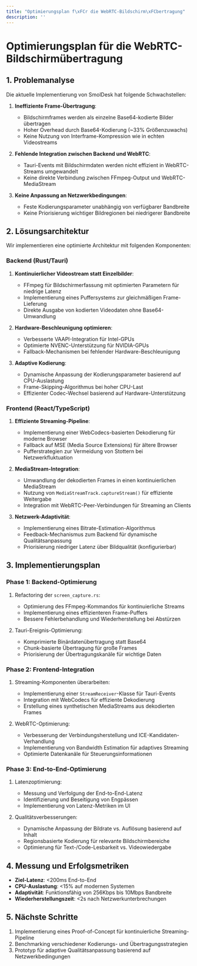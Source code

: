 ```yaml
---
title: "Optimierungsplan f\xFCr die WebRTC-Bildschirm\xFCbertragung"
description: ''
---
```

# Optimierungsplan für die WebRTC-Bildschirmübertragung

## 1. Problemanalyse

Die aktuelle Implementierung von SmolDesk hat folgende Schwachstellen:

1. **Ineffiziente Frame-Übertragung**: 
   - Bildschirmframes werden als einzelne Base64-kodierte Bilder übertragen
   - Hoher Overhead durch Base64-Kodierung (~33% Größenzuwachs)
   - Keine Nutzung von Interframe-Kompression wie in echten Videostreams

2. **Fehlende Integration zwischen Backend und WebRTC**:
   - Tauri-Events mit Bildschirmdaten werden nicht effizient in WebRTC-Streams umgewandelt
   - Keine direkte Verbindung zwischen FFmpeg-Output und WebRTC-MediaStream

3. **Keine Anpassung an Netzwerkbedingungen**:
   - Feste Kodierungsparameter unabhängig von verfügbarer Bandbreite
   - Keine Priorisierung wichtiger Bildregionen bei niedrigerer Bandbreite

## 2. Lösungsarchitektur

Wir implementieren eine optimierte Architektur mit folgenden Komponenten:

### Backend (Rust/Tauri)

1. **Kontinuierlicher Videostream statt Einzelbilder**:
   - FFmpeg für Bildschirmerfassung mit optimierten Parametern für niedrige Latenz
   - Implementierung eines Puffersystems zur gleichmäßigen Frame-Lieferung
   - Direkte Ausgabe von kodierten Videodaten ohne Base64-Umwandlung

2. **Hardware-Beschleunigung optimieren**:
   - Verbesserte VAAPI-Integration für Intel-GPUs
   - Optimierte NVENC-Unterstützung für NVIDIA-GPUs
   - Fallback-Mechanismen bei fehlender Hardware-Beschleunigung

3. **Adaptive Kodierung**:
   - Dynamische Anpassung der Kodierungsparameter basierend auf CPU-Auslastung
   - Frame-Skipping-Algorithmus bei hoher CPU-Last
   - Effizienter Codec-Wechsel basierend auf Hardware-Unterstützung

### Frontend (React/TypeScript)

1. **Effiziente Streaming-Pipeline**:
   - Implementierung einer WebCodecs-basierten Dekodierung für moderne Browser
   - Fallback auf MSE (Media Source Extensions) für ältere Browser
   - Pufferstrategien zur Vermeidung von Stottern bei Netzwerkfluktuation

2. **MediaStream-Integration**:
   - Umwandlung der dekodierten Frames in einen kontinuierlichen MediaStream
   - Nutzung von `MediaStreamTrack.captureStream()` für effiziente Weitergabe
   - Integration mit WebRTC-Peer-Verbindungen für Streaming an Clients

3. **Netzwerk-Adaptivität**:
   - Implementierung eines Bitrate-Estimation-Algorithmus
   - Feedback-Mechanismus zum Backend für dynamische Qualitätsanpassung
   - Priorisierung niedriger Latenz über Bildqualität (konfigurierbar)

## 3. Implementierungsplan

### Phase 1: Backend-Optimierung

1. Refactoring der `screen_capture.rs`:
   - Optimierung des FFmpeg-Kommandos für kontinuierliche Streams
   - Implementierung eines effizienteren Frame-Puffers
   - Bessere Fehlerbehandlung und Wiederherstellung bei Abstürzen

2. Tauri-Ereignis-Optimierung:
   - Komprimierte Binärdatenübertragung statt Base64
   - Chunk-basierte Übertragung für große Frames
   - Priorisierung der Übertragungskanäle für wichtige Daten

### Phase 2: Frontend-Integration

1. Streaming-Komponenten überarbeiten:
   - Implementierung einer `StreamReceiver`-Klasse für Tauri-Events
   - Integration mit WebCodecs für effiziente Dekodierung
   - Erstellung eines synthetischen MediaStreams aus dekodierten Frames

2. WebRTC-Optimierung:
   - Verbesserung der Verbindungsherstellung und ICE-Kandidaten-Verhandlung
   - Implementierung von Bandwidth Estimation für adaptives Streaming
   - Optimierte Datenkanäle für Steuerungsinformationen

### Phase 3: End-to-End-Optimierung

1. Latenzoptimierung:
   - Messung und Verfolgung der End-to-End-Latenz
   - Identifizierung und Beseitigung von Engpässen
   - Implementierung von Latenz-Metriken im UI

2. Qualitätsverbesserungen:
   - Dynamische Anpassung der Bildrate vs. Auflösung basierend auf Inhalt
   - Regionsbasierte Kodierung für relevante Bildschirmbereiche
   - Optimierung für Text-/Code-Lesbarkeit vs. Videowiedergabe

## 4. Messung und Erfolgsmetriken

- **Ziel-Latenz**: &lt;200ms End-to-End
- **CPU-Auslastung**: &lt;15% auf modernen Systemen
- **Adaptivität**: Funktionsfähig von 256Kbps bis 10Mbps Bandbreite
- **Wiederherstellungszeit**: &lt;2s nach Netzwerkunterbrechungen

## 5. Nächste Schritte

1. Implementierung eines Proof-of-Concept für kontinuierliche Streaming-Pipeline
2. Benchmarking verschiedener Kodierungs- und Übertragungsstrategien
3. Prototyp für adaptive Qualitätsanpassung basierend auf Netzwerkbedingungen
